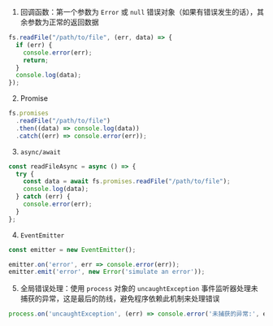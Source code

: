 1. 回调函数：第一个参数为 `Error` 或 `null` 错误对象（如果有错误发生的话），其余参数为正常的返回数据

```JavaScript
fs.readFile("/path/to/file", (err, data) => {
  if (err) {
    console.error(err);
    return;
  }
  console.log(data);
});
```

2. Promise

```JavaScript
fs.promises
  .readFile("/path/to/file")
  .then((data) => console.log(data))
  .catch((err) => console.error(err));
```

3. `async/await`

```JavaScript
const readFileAsync = async () => {
  try {
    const data = await fs.promises.readFile("/path/to/file");
    console.log(data);
  } catch (err) {
    console.error(err);
  }
};
```

4. `EventEmitter`

```JavaScript
const emitter = new EventEmitter();

emitter.on('error', err => console.error(err));
emitter.emit('error', new Error('simulate an error'));
```

5. 全局错误处理：使用 `process` 对象的 `uncaughtException` 事件监听器处理未捕获的异常，这是最后的防线，避免程序依赖此机制来处理错误

```JavaScript
process.on('uncaughtException', (err) => console.error('未捕获的异常:', err));
```